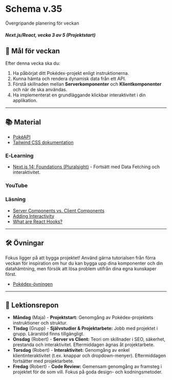 # Schema v.35

Övergripande planering för veckan

##### Next.js/React, vecka 3 av 5 (Projektstart)

## 🎯 Mål för veckan

Efter denna vecka ska du:

1.  Ha påbörjat ditt Pokédex-projekt enligt instruktionerna.
2.  Kunna hämta och rendera dynamisk data från ett API.
3.  Förstå skillnaden mellan **Serverkomponenter** och **Klientkomponenter** och när de ska användas.
4.  Ha implementerat en grundläggande klickbar interaktivitet i din applikation.

-----

## 📚 Material
  * [PokéAPI](https://pokeapi.co/)
  * [Tailwind CSS dokumentation](https://tailwindcss.com/docs/)

### E‑Learning

  * [Next.js 14: Foundations (Pluralsight)](https://app.pluralsight.com/library/courses/nextjs-13-fundamentals/table-of-contents) - Fortsätt med Data Fetching och interaktivitet.

### YouTube


### Läsning

  * [Server Components vs. Client Components](https://nextjs.org/docs/app/building-your-application/rendering/server-components)
  * [Adding Interactivity](https://nextjs.org/learn/react-foundations/updating-state)
  * [What are React Hooks?](https://react.dev/reference/react/hooks)

-----

## 🛠️ Övningar

Fokus ligger på att bygga projektet\! Använd gärna tutorialsen från förra veckan för inspiration om hur du kan bygga upp dina komponenter och din datahämtning, men försök att lösa problem utifrån dina egna kunskaper först.
* [Pokédex-övningen](https://github.com/Lexicon-frontend-2025/nextjs_uppgift-pokedex)

-----

## 📑 Lektionsrepon

  * **Måndag** (Maja) - **Projektstart:** Genomgång av Pokédex-projektets instruktioner och struktur.
  * **Tisdag** (Grupp) - **Självstudier & Projektarbete:** Jobb med projektet i grupp. Lärarstöd finns tillgängligt. 
  * **Onsdag** (Robert) - **Server vs Client:** Teori om skillnader i SEO, säkerhet, prestanda och interaktivitet. Eftermiddagen ägnas åt projektarbete.
  * **Torsdag** (Robert) - **Interaktivitet:** Genomgång av enkel klientinteraktivitet (t.ex. knappar och dropdown-menyer). Eftermiddagen fortsätter med projektarbete.
  * **Fredag** (Robert) - **Code Review:** Gemensam genomgång av framsteg i projektet för de som vill. Fokus på goda design- och kodningsmetoder.

